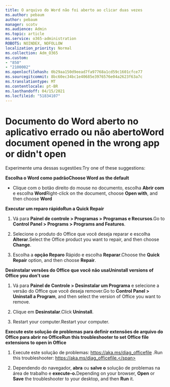 ```yaml
---
title: O arquivo do Word não foi aberto ao clicar duas vezes
ms.author: pebaum
author: pebaum
manager: scotv
ms.audience: Admin
ms.topic: article
ms.service: o365-administration
ROBOTS: NOINDEX, NOFOLLOW
localization_priority: Normal
ms.collection: Adm_O365
ms.custom:
- "850"
- "2100002"
ms.openlocfilehash: 0b29aa150d9eead7fa97768a1cd59c1601cfce77
ms.sourcegitcommit: 8bc60ec34bc1e40685e3976576e04a2623f63a7c
ms.translationtype: MT
ms.contentlocale: pt-BR
ms.lasthandoff: 04/15/2021
ms.locfileid: "51834107"
---
```

# <a name="word-document-opened-in-the-wrong-app-or-didnt-open"></a><span data-ttu-id="8e507-102">Documento do Word aberto no aplicativo errado ou não aberto</span><span class="sxs-lookup"><span data-stu-id="8e507-102">Word document opened in the wrong app or didn't open</span></span>

<span data-ttu-id="8e507-103">Experimente uma dessas sugestões:</span><span class="sxs-lookup"><span data-stu-id="8e507-103">Try one of these suggestions:</span></span>

<span data-ttu-id="8e507-104">**Escolha o Word como padrão**</span><span class="sxs-lookup"><span data-stu-id="8e507-104">**Choose Word as the default**</span></span>

- <span data-ttu-id="8e507-105">Clique com o botão direito do mouse no documento, escolha **Abrir com** e escolha **Word**</span><span class="sxs-lookup"><span data-stu-id="8e507-105">Right-click on the document, choose **Open with**, and then choose **Word**</span></span>

<span data-ttu-id="8e507-106">**Executar um reparo rápido**</span><span class="sxs-lookup"><span data-stu-id="8e507-106">**Run a Quick Repair**</span></span>

1. <span data-ttu-id="8e507-107">Vá para **Painel de controle > Programas > Programas e Recursos**.</span><span class="sxs-lookup"><span data-stu-id="8e507-107">Go to **Control Panel > Programs > Programs and Features**.</span></span>

2. <span data-ttu-id="8e507-108">Selecione o produto do Office que você deseja reparar e escolha **Alterar**.</span><span class="sxs-lookup"><span data-stu-id="8e507-108">Select the Office product you want to repair, and then choose **Change**.</span></span>

3. <span data-ttu-id="8e507-109">Escolha a **opção Reparo** Rápido e escolha **Reparar**.</span><span class="sxs-lookup"><span data-stu-id="8e507-109">Choose the **Quick Repair** option, and then choose **Repair**.</span></span>

<span data-ttu-id="8e507-110">**Desinstalar versões do Office que você não usa**</span><span class="sxs-lookup"><span data-stu-id="8e507-110">**Uninstall versions of Office you don't use**</span></span>

1. <span data-ttu-id="8e507-111">Vá para **Painel de Controle > Desinstalar um Programa** e selecione a versão do Office que você deseja remover.</span><span class="sxs-lookup"><span data-stu-id="8e507-111">Go to **Control Panel > Uninstall a Program**, and then select the version of Office you want to remove.</span></span>

2. <span data-ttu-id="8e507-112">Clique em **Desinstalar**.</span><span class="sxs-lookup"><span data-stu-id="8e507-112">Click **Uninstall**.</span></span>

3. <span data-ttu-id="8e507-113">Restart your computer.</span><span class="sxs-lookup"><span data-stu-id="8e507-113">Restart your computer.</span></span>

<span data-ttu-id="8e507-114">**Execute este solução de problemas para definir extensões de arquivo do Office para abrir no Office**</span><span class="sxs-lookup"><span data-stu-id="8e507-114">**Run this troubleshooter to set Office file extensions to open in Office**</span></span>

1. <span data-ttu-id="8e507-115">Execute este solução de problemas: https://aka.ms/diag_officefile .</span><span class="sxs-lookup"><span data-stu-id="8e507-115">Run this troubleshooter: https://aka.ms/diag_officefile.</span></span>

2. <span data-ttu-id="8e507-116">Dependendo do navegador, **abra** ou **salve o** solução de problemas na área de trabalho e **execute-o.**</span><span class="sxs-lookup"><span data-stu-id="8e507-116">Depending on your browser, **Open** or **Save** the troubleshooter to your desktop, and then **Run** it.</span></span>
